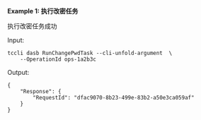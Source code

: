 **Example 1: 执行改密任务**

执行改密任务成功

Input: 

```
tccli dasb RunChangePwdTask --cli-unfold-argument  \
    --OperationId ops-1a2b3c
```

Output: 
```
{
    "Response": {
        "RequestId": "dfac9070-8b23-499e-83b2-a50e3ca059af"
    }
}
```

